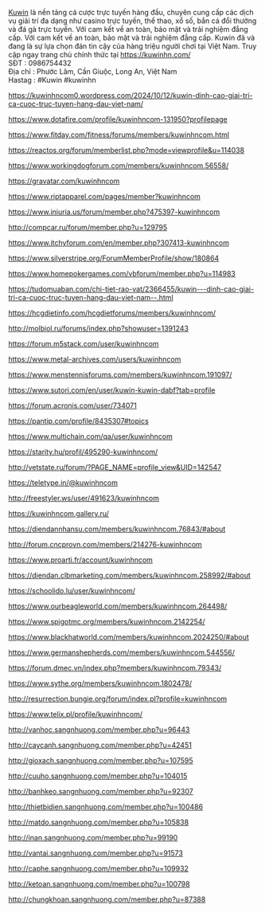<p><a href="https://kuwinhn.com/">Kuwin</a> l&agrave; nền tảng c&aacute; cược trực tuyến h&agrave;ng đầu, chuy&ecirc;n cung cấp c&aacute;c dịch vụ giải tr&iacute; đa dạng như casino trực tuyến, thể thao, xổ số, bắn c&aacute; đổi thưởng v&agrave; đ&aacute; g&agrave; trực tuyến. Với cam kết về an to&agrave;n, bảo mật v&agrave; trải nghiệm đẳng cấp. Với cam kết về an to&agrave;n, bảo mật v&agrave; trải nghiệm đẳng cấp. Kuwin đ&atilde; v&agrave; đang l&agrave; sự lựa chọn đ&aacute;n tin cậy của h&agrave;ng triệu người chơi tại Việt Nam. Truy cập ngay trang chủ ch&iacute;nh thức tại <a href="https://kuwinhn.com/">https://kuwinhn.com/</a><br />
SĐT : 0986754432<br />
Địa chỉ : Phước L&acirc;m, Cần Giuộc, Long An, Việt Nam<br />
Hastag : #Kuwin #kuwinhn</p>

<p><a href="https://kuwinhncom0.wordpress.com/2024/10/12/kuwin-dinh-cao-giai-tri-ca-cuoc-truc-tuyen-hang-dau-viet-nam/">https://kuwinhncom0.wordpress.com/2024/10/12/kuwin-dinh-cao-giai-tri-ca-cuoc-truc-tuyen-hang-dau-viet-nam/</a></p>

<p><a href="https://www.dotafire.com/profile/kuwinhncom-131950?profilepage">https://www.dotafire.com/profile/kuwinhncom-131950?profilepage</a></p>

<p><a href="https://www.fitday.com/fitness/forums/members/kuwinhncom.html">https://www.fitday.com/fitness/forums/members/kuwinhncom.html</a></p>

<p><a href="https://reactos.org/forum/memberlist.php?mode=viewprofile&amp;u=114038">https://reactos.org/forum/memberlist.php?mode=viewprofile&amp;u=114038</a></p>

<p><a href="https://www.workingdogforum.com/members/kuwinhncom.56558/">https://www.workingdogforum.com/members/kuwinhncom.56558/</a></p>

<p><a href="https://gravatar.com/kuwinhncom">https://gravatar.com/kuwinhncom</a></p>

<p><a href="https://www.riptapparel.com/pages/member?kuwinhncom">https://www.riptapparel.com/pages/member?kuwinhncom</a></p>

<p><a href="https://www.iniuria.us/forum/member.php?475397-kuwinhncom">https://www.iniuria.us/forum/member.php?475397-kuwinhncom</a></p>

<p><a href="http://compcar.ru/forum/member.php?u=129795">http://compcar.ru/forum/member.php?u=129795</a></p>

<p><a href="https://www.itchyforum.com/en/member.php?307413-kuwinhncom">https://www.itchyforum.com/en/member.php?307413-kuwinhncom</a></p>

<p><a href="https://www.silverstripe.org/ForumMemberProfile/show/180864">https://www.silverstripe.org/ForumMemberProfile/show/180864</a></p>

<p><a href="https://www.homepokergames.com/vbforum/member.php?u=114983">https://www.homepokergames.com/vbforum/member.php?u=114983</a></p>

<p><a href="https://tudomuaban.com/chi-tiet-rao-vat/2366455/kuwin---dinh-cao-giai-tri-ca-cuoc-truc-tuyen-hang-dau-viet-nam--.html">https://tudomuaban.com/chi-tiet-rao-vat/2366455/kuwin---dinh-cao-giai-tri-ca-cuoc-truc-tuyen-hang-dau-viet-nam--.html</a></p>

<p><a href="https://hcgdietinfo.com/hcgdietforums/members/kuwinhncom/">https://hcgdietinfo.com/hcgdietforums/members/kuwinhncom/</a></p>

<p><a href="http://molbiol.ru/forums/index.php?showuser=1391243">http://molbiol.ru/forums/index.php?showuser=1391243</a></p>

<p><a href="https://forum.m5stack.com/user/kuwinhncom">https://forum.m5stack.com/user/kuwinhncom</a></p>

<p><a href="https://www.metal-archives.com/users/kuwinhncom">https://www.metal-archives.com/users/kuwinhncom</a></p>

<p><a href="https://www.menstennisforums.com/members/kuwinhncom.191097/">https://www.menstennisforums.com/members/kuwinhncom.191097/</a></p>

<p><a href="https://www.sutori.com/en/user/kuwin-kuwin-dabf?tab=profile">https://www.sutori.com/en/user/kuwin-kuwin-dabf?tab=profile</a></p>

<p><a href="https://forum.acronis.com/user/734071">https://forum.acronis.com/user/734071</a></p>

<p><a href="https://pantip.com/profile/8435307#topics">https://pantip.com/profile/8435307#topics</a></p>

<p><a href="https://www.multichain.com/qa/user/kuwinhncom">https://www.multichain.com/qa/user/kuwinhncom</a></p>

<p><a href="https://starity.hu/profil/495290-kuwinhncom/">https://starity.hu/profil/495290-kuwinhncom/</a></p>

<p><a href="http://vetstate.ru/forum/?PAGE_NAME=profile_view&amp;UID=142547">http://vetstate.ru/forum/?PAGE_NAME=profile_view&amp;UID=142547</a></p>

<p><a href="https://teletype.in/@kuwinhncom">https://teletype.in/@kuwinhncom</a></p>

<p><a href="http://freestyler.ws/user/491623/kuwinhncom">http://freestyler.ws/user/491623/kuwinhncom</a></p>

<p><a href="https://kuwinhncom.gallery.ru/">https://kuwinhncom.gallery.ru/</a></p>

<p><a href="https://diendannhansu.com/members/kuwinhncom.76843/#about">https://diendannhansu.com/members/kuwinhncom.76843/#about</a></p>

<p><a href="http://forum.cncprovn.com/members/214276-kuwinhncom">http://forum.cncprovn.com/members/214276-kuwinhncom</a></p>

<p><a href="https://www.proarti.fr/account/kuwinhncom">https://www.proarti.fr/account/kuwinhncom</a></p>

<p><a href="https://diendan.clbmarketing.com/members/kuwinhncom.258992/#about">https://diendan.clbmarketing.com/members/kuwinhncom.258992/#about</a></p>

<p><a href="https://schoolido.lu/user/kuwinhncom/">https://schoolido.lu/user/kuwinhncom/</a></p>

<p><a href="https://www.ourbeagleworld.com/members/kuwinhncom.264498/">https://www.ourbeagleworld.com/members/kuwinhncom.264498/</a></p>

<p><a href="https://www.spigotmc.org/members/kuwinhncom.2142254/">https://www.spigotmc.org/members/kuwinhncom.2142254/</a></p>

<p><a href="https://www.blackhatworld.com/members/kuwinhncom.2024250/#about">https://www.blackhatworld.com/members/kuwinhncom.2024250/#about</a></p>

<p><a href="https://www.germanshepherds.com/members/kuwinhncom.544556/">https://www.germanshepherds.com/members/kuwinhncom.544556/</a></p>

<p><a href="https://forum.dmec.vn/index.php?members/kuwinhncom.79343/">https://forum.dmec.vn/index.php?members/kuwinhncom.79343/</a></p>

<p><a href="https://www.sythe.org/members/kuwinhncom.1802478/">https://www.sythe.org/members/kuwinhncom.1802478/</a></p>

<p><a href="http://resurrection.bungie.org/forum/index.pl?profile=kuwinhncom">http://resurrection.bungie.org/forum/index.pl?profile=kuwinhncom</a></p>

<p><a href="https://www.telix.pl/profile/kuwinhncom/">https://www.telix.pl/profile/kuwinhncom/</a></p>

<p><a href="http://vanhoc.sangnhuong.com/member.php?u=96443">http://vanhoc.sangnhuong.com/member.php?u=96443</a></p>

<p><a href="http://caycanh.sangnhuong.com/member.php?u=42451">http://caycanh.sangnhuong.com/member.php?u=42451</a></p>

<p><a href="http://gioxach.sangnhuong.com/member.php?u=107595">http://gioxach.sangnhuong.com/member.php?u=107595</a></p>

<p><a href="http://cuuho.sangnhuong.com/member.php?u=104015">http://cuuho.sangnhuong.com/member.php?u=104015</a></p>

<p><a href="http://banhkeo.sangnhuong.com/member.php?u=92307">http://banhkeo.sangnhuong.com/member.php?u=92307</a></p>

<p><a href="http://thietbidien.sangnhuong.com/member.php?u=100486">http://thietbidien.sangnhuong.com/member.php?u=100486</a></p>

<p><a href="http://matdo.sangnhuong.com/member.php?u=105838">http://matdo.sangnhuong.com/member.php?u=105838</a></p>

<p><a href="http://inan.sangnhuong.com/member.php?u=99190">http://inan.sangnhuong.com/member.php?u=99190</a></p>

<p><a href="http://vantai.sangnhuong.com/member.php?u=91573">http://vantai.sangnhuong.com/member.php?u=91573</a></p>

<p><a href="http://caphe.sangnhuong.com/member.php?u=109932">http://caphe.sangnhuong.com/member.php?u=109932</a></p>

<p><a href="http://ketoan.sangnhuong.com/member.php?u=100798">http://ketoan.sangnhuong.com/member.php?u=100798</a></p>

<p><a href="http://chungkhoan.sangnhuong.com/member.php?u=87388">http://chungkhoan.sangnhuong.com/member.php?u=87388</a></p>
